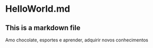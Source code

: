# HelloWorld.md
## This is a markdown file
Amo chocolate, esportes e aprender, adquirir novos conhecimentos
